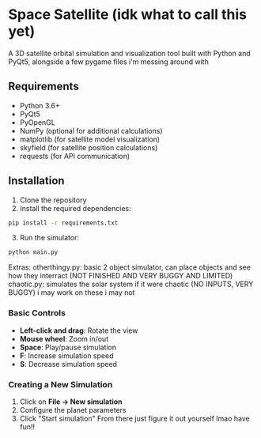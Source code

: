 # Space Satellite (idk what to call this yet)

A 3D satellite orbital simulation and visualization tool built with Python and PyQt5, alongside a few pygame files i'm messing around with


## Requirements

- Python 3.6+
- PyQt5
- PyOpenGL
- NumPy (optional for additional calculations)
- matplotlib (for satellite model visualization)
- skyfield (for satellite position calculations)
- requests (for API communication)

## Installation

1. Clone the repository
2. Install the required dependencies:
```bash
pip install -r requirements.txt
```
3. Run the simulator:
```bash
python main.py
```

Extras: otherthingy.py: basic 2 object simulator, can place objects and see how they interract (NOT FINISHED AND VERY BUGGY AND LIMITED)
chaotic.py: simulates the solar system if it were chaotic (NO INPUTS, VERY BUGGY) i may work on these i may not

### Basic Controls

- **Left-click and drag**: Rotate the view
- **Mouse wheel**: Zoom in/out
- **Space**: Play/pause simulation
- **F**: Increase simulation speed
- **S**: Decrease simulation speed

### Creating a New Simulation

1. Click on **File → New simulation**
2. Configure the planet parameters
3. Click "Start simulation"
From there just figure it out yourself lmao have fun!!

